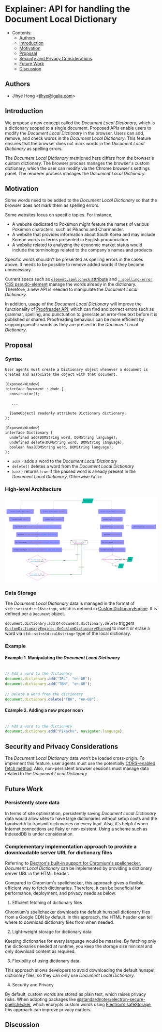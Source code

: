 # Explainer: API for handling the Document Local Dictionary

- Contents:
  - [Authors](#authors)
  - [Introduction](#introduction)
  - [Motivation](#motivation)
  - [Proposal](#proposal)
  - [Security and Privacy Considerations](#security)
  - [Future Work](#future)
  - [Discussion](#discuss)

## <a name="authors"></a> Authors

* Jihye Hong \<jihye@igalia.com\>

## <a name="introduction"></a> Introduction

We propose a new concept called the *Document Local Dictionary*, which is a dictionary scoped to a single document.
Proposed APIs enable users to modify the *Document Local Dictionary* in the browser. Users can add, remove, and check words in the *Document Local Dictionary*.
This feature ensures that the browser does not mark words in the *Document Local Dictionary* as spelling errors.

The *Document Local Dictionary* mentioned here differs from the browser's custom dictionary. 
The browser process manages the browser's custom dictionary, which the user can modify via the Chrome browser's settings panel.
The renderer process manages the *Document Local Dictionary*.

## <a name="motivation"></a> Motivation

Some words need to be added to the *Document Local Dictionary* so that the browser does not mark them as spelling errors.

Some websites focus on specific topics. For instance, 
- A website dedicated to Pokémon might feature the names of various Pokémon characters, such as Pikachu and Charmander.
- A website that provides information about South Korea and may include Korean words or terms presented in English pronunciation.
- A website related to analyzing the economic market status would include the terminology related to the company's names and products

Specific words shouldn't be presented as spelling errors in the cases above.
It needs to be possible to remove added words if they become unnecessary.

Current specs such as [`element.spellcheck` attribute](https://html.spec.whatwg.org/multipage/interaction.html#attr-spellcheck) and [`::spelling-error` CSS pseudo-element](https://drafts.csswg.org/css-pseudo/#selectordef-spelling-error) manage the words already in the dictionary.
Therefore, a new API is needed to manipulate the *Document Local Dictionary*.

In addition, usage of the *Document Local Dictionary* will improve the functionality of [Proofreader API](https://github.com/webmachinelearning/proofreader-api?tab=readme-ov-file#proofreader-api-explainer), which can find and correct errors such as grammar, spelling, and punctuation to generate an error-free text before it is published or shared. Proofreading behaviour can be more efficient by skipping specific words as they are present in the *Document Local Dictionary*.

## <a name="proposal"></a> Proposal

### Syntax
```
User agents must create a Dictionary object whenever a document is created and associate the object with that document.

[Exposed=Window]
interface Document : Node {
  constructor();

   ...

  [SameObject] readonly attribute Dictionary dictionary;
};

[Exposed=Window]
interface Dictionary {
  undefined add(DOMString word, DOMString language);
  undefined delete(DOMString word, DOMString language);
  boolean has(DOMString word, DOMString language);
};
```
- `add()` adds a word to the *Document Local Dictionary*
- `delete()` deletes a word from the *Document Local Dictionary*
- `has()` returns `true` if the passed word is already present in the *Document Local Dictionary*. Otherwise `false`

### High-level Architecture
![Flow diagram](dictionary_api_diagram.png)

### Data Storage

The *Document Local Dictionary* data is managed in the format of `std::set<std::u16string>`, which is defined in [CustomDictionaryEngine](https://source.chromium.org/chromium/chromium/src/+/main:components/spellcheck/renderer/custom_dictionary_engine.h;l=14;bpv=1;bpt=1?q=custom_dictionary%20engine&ss=chromium).
It is defined per a `Document` object.

`document.dictionary.add` or `document.dictionary.delete` triggers [`CustomDictionaryEngine::OnCustomDictionaryChanged`](https://source.chromium.org/chromium/chromium/src/+/main:components/spellcheck/renderer/custom_dictionary_engine.cc;bpv=1;bpt=1) to insert or erase a word via `std::set<std::u16string>` type of the local dictionary.

### Example

#### Example 1. Manipulating the *Document Local Dictionary*
```js

// Add a word to the dictionary
document.dictionary.add("IRL", "en-GB");
document.dictionary.add("TBH", "en-GB");

// Delete a word from the dictionary
document.dictionary.delete("TBH", "en-GB");
```

#### Example 2. Adding a new proper noun
```js

// Add a word to the dictionary
document.dictionary.add("Pikachu", navigator.language);

```

## <a name="security"></a> Security and Privacy Considerations
The *Document Local Dictionary* data won't be loaded cross-origin. To implement this feature, user agents must use the potentially [CORS-enabled fetch method](https://fetch.spec.whatwg.org/#http-cors-protocol).
Also, non-persistent browser sessions must manage data related to the *Document Local Dictionary*.

## <a name="future"></a> Future Work
### Persistently store data
In terms of site optimization, persistently saving *Document Local Dictionary* data would allow sites to have large dictionaries without setup costs and the bandwidth to transmit dictionaries on every load.
Also, it's helpful when Internet connections are flaky or non-existent.
Using a scheme such as IndexedDB is under consideration.

### Complementary implementation approach to provide a downloadable server URL for dictionary files

Referring to [Electron's built-in support for Chromium's spellchecker](https://www.electronjs.org/docs/latest/tutorial/spellchecker), *Document Local Dictionary* can be implemented by providing a dictionary server URL in the HTML header.

Compared to Chromium's spellchecker, this approach gives a flexible, efficient way to fetch dictionaries.
Therefore, it can be beneficial for performance, deployment, and privacy needs as below:

1. Efficient fetching of dictionary files

Chromium's spellchecker downloads the default hunspell dictionary files from a Google CDN by default. In this approach, the HTML header can tell where to download dictionary files from when needed. 

2. Light-weight storage for dictionary data

Keeping dictionaries for every language would be massive. By fetching only the dictionaries needed at runtime, you keep the storage size minimal and only download content as required.

3. Flexibility of using dictionary data

This approach allows developers to avoid downloading the default hunspell dictionary files, so they can only use *Document Local Dictionary*.

4. Security and Privacy

By default, custom words are stored as plain text, which raises privacy risks. When adopting packages like [@standardnotes/electron-secure-spellchecker](https://www.npmjs.com/package/%40standardnotes/electron-secure-spellchecker), which encrypts custom words using [Electron’s safeStorage](https://www.electronjs.org/docs/latest/api/safe-storage), this approach can improve privacy matters.

## <a name="discuss"></a> Discussion
